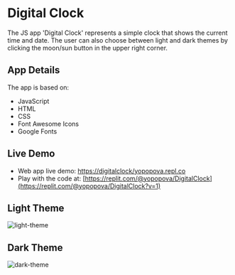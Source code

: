 # Digital Clock

The JS app 'Digital Clock' represents a simple clock that shows the current time and date. The user can also choose between light and dark themes by clicking the moon/sun button in the upper right corner.

## App Details

The app is based on:

- JavaScript
- HTML
- CSS
- Font Awesome Icons
- Google Fonts

## Live Demo

- Web app live demo: [https://digitalclock/yopopova.repl.co](https://digitalclock--yopopova.repl.co)
- Play with the code at: [https://replit.com/@yopopova/DigitalClock](https://replit.com/@yopopova/DigitalClock?v=1)

## Light Theme

![light-theme](https://user-images.githubusercontent.com/59256039/236467060-d9c4b277-b674-4fa6-8c10-cac1a2217345.png)

## Dark Theme

![dark-theme](https://user-images.githubusercontent.com/59256039/236467792-9c28f8f0-f438-4bc7-8a39-3f79692fee58.png)